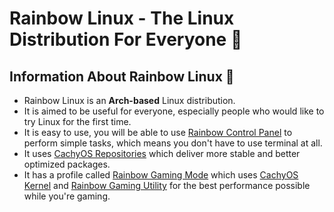 # **Rainbow Linux** - The Linux Distribution For Everyone 🌈
## Information About Rainbow Linux 🌈
- Rainbow Linux is an **Arch-based** Linux distribution.
- It is aimed to be useful for everyone, especially people who would like to try Linux for the first time. 
- It is easy to use, you will be able to use [Rainbow Control Panel](https://github.com/rainbow-linux/rainbow-control-panel) to perform simple tasks, which means you don't have to use terminal at all.
- It uses [CachyOS Repositories](https://github.com/CachyOS/linux-cachyos#cachyos-repositories) which deliver more stable and better optimized packages.
- It has a profile called [Rainbow Gaming Mode](https://github.com/rainbow-linux/rainbow-gaming-mode) which uses [CachyOS Kernel](https://github.com/CachyOS/linux-cachyos) and [Rainbow Gaming Utility](https://github.com/rainbow-linux/rainbow-gaming-utility) for the best performance possible while you're gaming.
